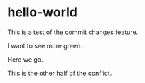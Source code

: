 # hello-world

This is a test of the commit changes feature.

I want to see more green.

Here we go.

This is the other half of the conflict.
